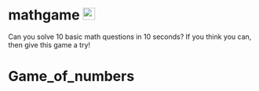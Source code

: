 # mathgame <img src="https://github.com/dlarroder/mathgame/blob/master/harry-roque.jpg" height="25px" alt="harry roque"/>

Can you solve 10 basic math questions in 10 seconds? If you think you can, then give this game a try!

# Game_of_numbers
